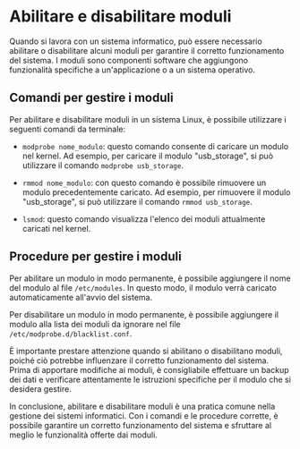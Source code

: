 # Abilitare e disabilitare moduli

Quando si lavora con un sistema informatico, può essere necessario abilitare o disabilitare alcuni moduli per garantire il corretto funzionamento del sistema. I moduli sono componenti software che aggiungono funzionalità specifiche a un'applicazione o a un sistema operativo.

## Comandi per gestire i moduli

Per abilitare e disabilitare moduli in un sistema Linux, è possibile utilizzare i seguenti comandi da terminale:

- `modprobe nome_modulo`: questo comando consente di caricare un modulo nel kernel. Ad esempio, per caricare il modulo "usb_storage", si può utilizzare il comando `modprobe usb_storage`.

- `rmmod nome_modulo`: con questo comando è possibile rimuovere un modulo precedentemente caricato. Ad esempio, per rimuovere il modulo "usb_storage", si può utilizzare il comando `rmmod usb_storage`.

- `lsmod`: questo comando visualizza l'elenco dei moduli attualmente caricati nel kernel.

## Procedure per gestire i moduli

Per abilitare un modulo in modo permanente, è possibile aggiungere il nome del modulo al file `/etc/modules`. In questo modo, il modulo verrà caricato automaticamente all'avvio del sistema.

Per disabilitare un modulo in modo permanente, è possibile aggiungere il modulo alla lista dei moduli da ignorare nel file `/etc/modprobe.d/blacklist.conf`.

È importante prestare attenzione quando si abilitano o disabilitano moduli, poiché ciò potrebbe influenzare il corretto funzionamento del sistema. Prima di apportare modifiche ai moduli, è consigliabile effettuare un backup dei dati e verificare attentamente le istruzioni specifiche per il modulo che si desidera gestire.

In conclusione, abilitare e disabilitare moduli è una pratica comune nella gestione dei sistemi informatici. Con i comandi e le procedure corrette, è possibile garantire un corretto funzionamento del sistema e sfruttare al meglio le funzionalità offerte dai moduli.